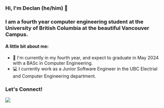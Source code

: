 ### Hi, I'm Declan (he/him) 👋

### I am a fourth year computer engineering student at the University of British Columbia at the beautiful Vancouver Campus.

#### A little bit about me:

- 🏫 I'm currently in my fourth year, and expect to graduate in May 2024 with a BASc in Computer Engineering.
- 💻 I currently work as a Junior Software Engineer in the UBC Electrial and Computer Engineering department.


### Let's Connect!
<div>
 <a href="https://www.linkedin.com/in/djpbyrne/"><img src="https://img.shields.io/badge/LinkedIn-0A66C2?style=flat-square&logo=LinkedIn&logoColor=white&link=https://www.linkedin.com/in/ritchie-xia-1b5052206/"></a>   
</div>
